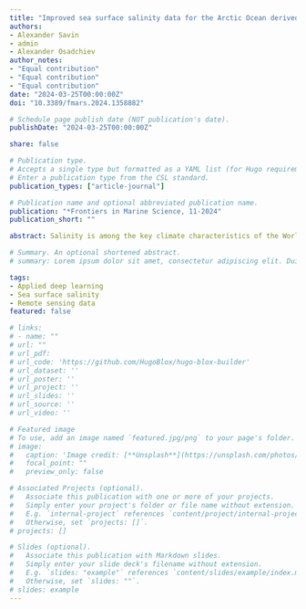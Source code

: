 ```yaml
---
title: "Improved sea surface salinity data for the Arctic Ocean derived from SMAP satellite data using machine learning approaches"
authors:
- Alexander Savin
- admin
- Alexander Osadchiev
author_notes:
- "Equal contribution"
- "Equal contribution"
- "Equal contribution"
date: "2024-03-25T00:00:00Z"
doi: "10.3389/fmars.2024.1358882"

# Schedule page publish date (NOT publication's date).
publishDate: "2024-03-25T00:00:00Z"

share: false

# Publication type.
# Accepts a single type but formatted as a YAML list (for Hugo requirements).
# Enter a publication type from the CSL standard.
publication_types: ["article-journal"]

# Publication name and optional abbreviated publication name.
publication: "*Frontiers in Marine Science, 11-2024"
publication_short: ""

abstract: Salinity is among the key climate characteristics of the World Ocean. During the last 15 years, sea surface salinity (SSS) is measured using satellite passive microwave sensors. Standard retrieving SSS algorithms from remote sensing data were developed and verified for the most typical temperature and salinity values of the World Ocean. However, they have far lower accuracy for the Arctic Ocean, especially its shelf areas, which are influenced by large river runoff and have low typical temperature and salinity values. In this study, an improved algorithm has been developed to retrieve SSS in the Arctic Ocean during ice-free season, based on Soil Moisture Active Passive (SMAP) mission data, and using machine learning approaches. Extensive database of in situ salinity measurements in the Russian Arctic seas collected during multiple field surveys is applied to train and validate the machine learning models. The error in SSS retrieval of the developed algorithm compared to the standard algorithm reduced from 3.15 to 2.15 psu, and the correlation with in situ data increased from 0.82 to 0.90. The obtained daily SSS fields are important to improve accurate assessment of spatial and temporal variability of large river plumes in the Arctic Ocean.

# Summary. An optional shortened abstract.
# summary: Lorem ipsum dolor sit amet, consectetur adipiscing elit. Duis posuere tellus ac convallis placerat. Proin tincidunt magna sed ex sollicitudin condimentum.

tags:
- Applied deep learning
- Sea surface salinity
- Remote sensing data
featured: false

# links:
# - name: ""
# url: ""
# url_pdf: 
# url_code: 'https://github.com/HugoBlox/hugo-blox-builder'
# url_dataset: ''
# url_poster: ''
# url_project: ''
# url_slides: ''
# url_source: ''
# url_video: ''

# Featured image
# To use, add an image named `featured.jpg/png` to your page's folder. 
# image:
#   caption: 'Image credit: [**Unsplash**](https://unsplash.com/photos/jdD8gXaTZsc)'
#   focal_point: ""
#   preview_only: false

# Associated Projects (optional).
#   Associate this publication with one or more of your projects.
#   Simply enter your project's folder or file name without extension.
#   E.g. `internal-project` references `content/project/internal-project/index.md`.
#   Otherwise, set `projects: []`.
# projects: []

# Slides (optional).
#   Associate this publication with Markdown slides.
#   Simply enter your slide deck's filename without extension.
#   E.g. `slides: "example"` references `content/slides/example/index.md`.
#   Otherwise, set `slides: ""`.
# slides: example
---
```


<!-- {{% callout note %}}
Click the *Cite* button above to demo the feature to enable visitors to import publication metadata into their reference management software.
{{% /callout %}}

{{% callout note %}}
Create your slides in Markdown - click the *Slides* button to check out the example.
{{% /callout %}}

Add the publication's **full text** or **supplementary notes** here. You can use rich formatting such as including [code, math, and images](https://docs.hugoblox.com/content/writing-markdown-latex/). -->
